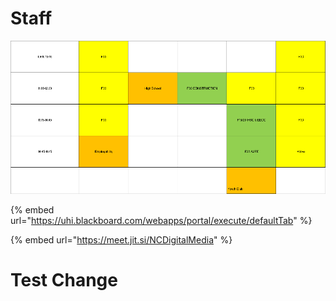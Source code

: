 # Staff

![](.gitbook/assets/tt.png)

{% embed url="https://uhi.blackboard.com/webapps/portal/execute/defaultTab" %}

{% embed url="https://meet.jit.si/NCDigitalMedia" %}

# Test Change

